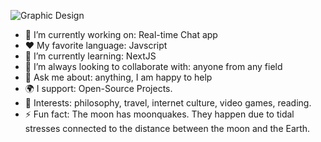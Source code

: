 ![Graphic Design](https://user-images.githubusercontent.com/50310777/184666765-45757e04-1c34-4837-8fb7-67020ee01dd8.jpg)


- 🔭 I’m currently working on: Real-time Chat app
- :heart: My favorite language: Javscript
- 🌱 I’m currently learning: NextJS
- 👯 I’m always looking to collaborate with: anyone from any field
- 💬 Ask me about: anything, I am happy to help
- 🌍 I support: Open-Source Projects.
- 💜 Interests: philosophy, travel, internet culture, video games, reading.
- ⚡ Fun fact: The moon has moonquakes. They happen due to tidal stresses connected to the distance between the moon and the Earth.

<br/>
